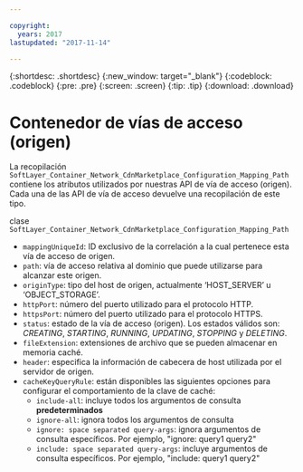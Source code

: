 ```yaml
---

copyright:
  years: 2017
lastupdated: "2017-11-14"

---
```


{:shortdesc: .shortdesc}
{:new_window: target="_blank"}
{:codeblock: .codeblock}
{:pre: .pre}
{:screen: .screen}
{:tip: .tip}
{:download: .download}  

# Contenedor de vías de acceso (origen)
La recopilación `SoftLayer_Container_Network_CdnMarketplace_Configuration_Mapping_Path` contiene los atributos utilizados por nuestras API de vía de acceso (origen). Cada una de las API de vía de acceso devuelve una recopilación de este tipo.

clase `SoftLayer_Container_Network_CdnMarketplace_Configuration_Mapping_Path`  

* `mappingUniqueId`: ID exclusivo de la correlación a la cual pertenece esta vía de acceso de origen.  
* `path`: vía de acceso relativa al dominio que puede utilizarse para alcanzar este origen.  
* `originType`: tipo del host de origen, actualmente ‘HOST\_SERVER’ u ‘OBJECT\_STORAGE’.  
* `httpPort`: número del puerto utilizado para el protocolo HTTP.  
* `httpsPort`: número del puerto utilizado para el protocolo HTTPS.  
* `status`: estado de la vía de acceso (origen). Los estados válidos son: _CREATING_, _STARTING_, _RUNNING_, _UPDATING_, _STOPPING_ y _DELETING_.
* `fileExtension`: extensiones de archivo que se pueden almacenar en memoria caché.  
* `header`: especifica la información de cabecera de host utilizada por el servidor de origen.
* `cacheKeyQueryRule`: están disponibles las siguientes opciones para configurar el comportamiento de la clave de caché:
  * `include-all`: incluye todos los argumentos de consulta **predeterminados**
  * `ignore-all`: ignora todos los argumentos de consulta
  * `ignore: space separated query-args`: ignora argumentos de consulta específicos. Por ejemplo, "ignore: query1 query2"
  * `include: space separated query-args`: incluye argumentos de consulta específicos. Por ejemplo, "include: query1 query2"
